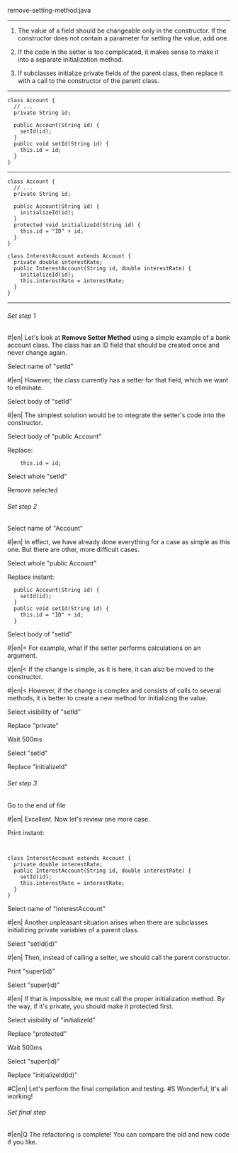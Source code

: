 remove-setting-method:java

---

1. The value of a field should be changeable only in the constructor. If the constructor does not contain a parameter for setting the value, add one.

2. If the code in the setter is too complicated, it makes sense to make it into a separate initialization method.

3. If subclasses initialize private fields of the parent class, then replace it with a call to the constructor of the parent class.



---

```
class Account {
  // ...
  private String id;

  public Account(String id) {
    setId(id);
  }
  public void setId(String id) {
    this.id = id;
  }
}
```

---

```
class Account {
  // ...
  private String id;

  public Account(String id) {
    initializeId(id);
  }
  protected void initializeId(String id) {
    this.id = "ID" + id;
  }
}

class InterestAccount extends Account {
  private double interestRate;
  public InterestAccount(String id, double interestRate) {
    initializeId(id);
    this.interestRate = interestRate;
  }
}
```

---

###### Set step 1


#|en| Let's look at <b>Remove Setter Method</b> using a simple example of a bank account class. The class has an ID field that should be created once and never change again.

Select name of "setId"


#|en| However, the class currently has a setter for that field, which we want to eliminate.

Select body of "setId"


#|en| The simplest solution would be to integrate the setter's code into the constructor.

Select body of "public Account"

Replace:
```
    this.id = id;
```

Select whole "setId"

Remove selected

###### Set step 2

Select name of "Account"


#|en| In effect, we have already done everything for a case as simple as this one. But there are other, more difficult cases.

Select whole "public Account"

Replace instant:
```
  public Account(String id) {
    setId(id);
  }
  public void setId(String id) {
    this.id = "ID" + id;
  }

```

Select body of "setId"


#|en|< For example, what if the setter performs calculations on an argument.


#|en|< If the change is simple, as it is here, it can also be moved to the constructor.


#|en|< However, if the change is complex and consists of calls to several methods, it is better to create a new method for initializing the value.

Select visibility of "setId"

Replace "private"

Wait 500ms

Select "setId"

Replace "initializeId"

###### Set step 3

Go to the end of file


#|en| Excellent. Now let's review one more case.

Print instant:
```


class InterestAccount extends Account {
  private double interestRate;
  public InterestAccount(String id, double interestRate) {
    setId(id);
    this.interestRate = interestRate;
  }
}
```

Select name of "InterestAccount"


#|en| Another unpleasant situation arises when there are subclasses initializing private variables of a parent class.

Select "setId(id)"


#|en| Then, instead of calling a setter, we should call the parent constructor.

Print "super(id)"

Select "super(id)"


#|en| If that is impossible, we must call the proper initialization method. By the way, if it's private, you should make it protected first.

Select visibility of "initializeId"

Replace "protected"

Wait 500ms

Select "super(id)"

Replace "initializeId(id)"


#C|en| Let's perform the final compilation and testing.
#S Wonderful, it's all working!


###### Set final step


#|en|Q The refactoring is complete! You can compare the old and new code if you like.
